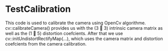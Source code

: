 # TestCalibration
This code is used to calibrate the camera using OpenCv algorithme. cv::calibrateCamera() provides us with the (3  3) intrinsic camera matrix as well as the (1  5) distortion coefcients. After that we use cv::initUndistortRectifyMap(...), which uses the camera matrix and distortion coefcients from the camera calibration.
